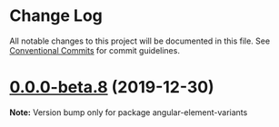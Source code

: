 # Change Log

All notable changes to this project will be documented in this file.
See [Conventional Commits](https://conventionalcommits.org) for commit guidelines.

# [0.0.0-beta.8](https://github.com/BioPhoton/angular-element-variants/compare/v0.0.0-beta.6...v0.0.0-beta.8) (2019-12-30)

**Note:** Version bump only for package angular-element-variants
